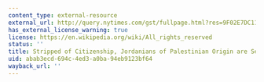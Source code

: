 ```yaml
---
content_type: external-resource
external_url: http://query.nytimes.com/gst/fullpage.html?res=9F02E7DC113DF937A25750C0A9669D8B63&pagewanted=all
has_external_license_warning: true
license: https://en.wikipedia.org/wiki/All_rights_reserved
status: ''
title: Stripped of Citizenship, Jordanians of Palestinian Origin are Set Adrift
uid: abab3ecd-694c-4ed3-a0ba-94eb9123bf64
wayback_url: ''
---
```

